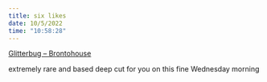 ```yaml
---
title: six likes
date: 10/5/2022
time: "10:58:28"
---
```


[Glitterbug – Brontohouse](https://www.youtube.com/watch?v=1LjQvMK2wNg)

extremely rare and based deep cut for you on this fine Wednesday morning
